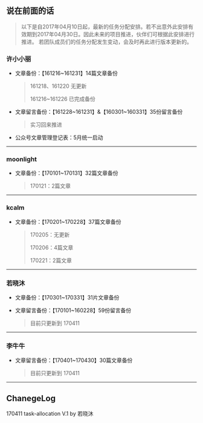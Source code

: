 
## 说在前面的话

> 以下是自2017年04月10日起，最新的任务分配安排。若不出意外此安排有效期到2017年04月30日。因此未来的项目推进，伙伴们可根据此安排进行推进。
> 若团队成员们的任务分配发生变动，会及时再此进行版本更新的。


### 许小小丽

- 文章备份：【161216~161231】14篇文章备份

  > 161218、161220 无更新
  >
  > 161216~161226 已完成备份

- 文章留言备份：【161228~161231】&【160301~160331】35份留言备份

  > 实习回来推进

- 公众号文章管理登记表：5月统一启动


---


### moonlight

- 文章备份：【170101~170131】32篇文章备份

  > 170121：2篇文章


---


### kcalm

- 文章备份：【170201~170228】37篇文章备份

  > 170205：无更新
  >
  > 170206：4篇文章
  >
  > 170221：2篇文章


---


### 若晓沐

- 文章备份：【170301~170331】31片文章备份

- 文章留言备份：【170101~160228】59份留言备份

  > 目前只更新到 170411


---


### 李牛牛

- 文章留言备份：【170401~170430】30篇文章备份

  > 目前只更新到 170411


---


## ChanegeLog

170411 task-allocation V.1 by 若晓沐
